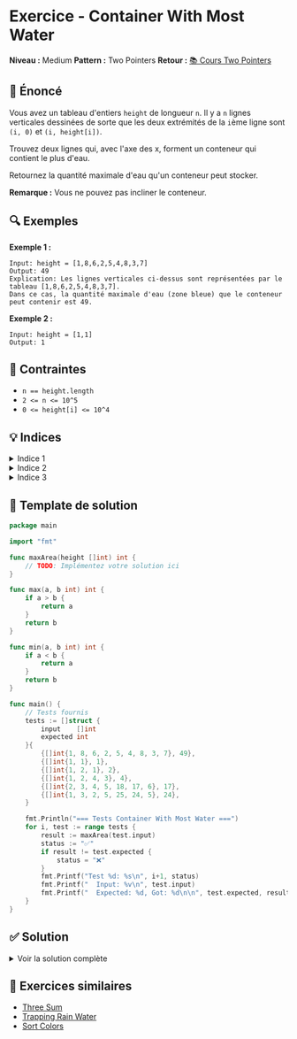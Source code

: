 # Exercice - Container With Most Water

**Niveau :** Medium
**Pattern :** Two Pointers
**Retour :** [📚 Cours Two Pointers](../../courses/01-two-pointers.md)

## 📝 Énoncé

Vous avez un tableau d'entiers `height` de longueur `n`. Il y a `n` lignes verticales dessinées de sorte que les deux extrémités de la `i`ème ligne sont `(i, 0)` et `(i, height[i])`.

Trouvez deux lignes qui, avec l'axe des x, forment un conteneur qui contient le plus d'eau.

Retournez la quantité maximale d'eau qu'un conteneur peut stocker.

**Remarque :** Vous ne pouvez pas incliner le conteneur.

## 🔍 Exemples

**Exemple 1 :**
```
Input: height = [1,8,6,2,5,4,8,3,7]
Output: 49
Explication: Les lignes verticales ci-dessus sont représentées par le tableau [1,8,6,2,5,4,8,3,7].
Dans ce cas, la quantité maximale d'eau (zone bleue) que le conteneur peut contenir est 49.
```

**Exemple 2 :**
```
Input: height = [1,1]
Output: 1
```

## 🎯 Contraintes

- `n == height.length`
- `2 <= n <= 10^5`
- `0 <= height[i] <= 10^4`

## 💡 Indices

<details>
<summary>Indice 1</summary>

La surface d'eau est déterminée par la distance entre les lignes et la hauteur de la ligne la plus courte.

</details>

<details>
<summary>Indice 2</summary>

Utilisez deux pointeurs aux extrémités du tableau. La ligne la plus courte limite la capacité.

</details>

<details>
<summary>Indice 3</summary>

Déplacez le pointeur de la ligne la plus courte vers l'intérieur pour potentiellement trouver une meilleure solution.

</details>

## 🔨 Template de solution

```go
package main

import "fmt"

func maxArea(height []int) int {
    // TODO: Implémentez votre solution ici
}

func max(a, b int) int {
    if a > b {
        return a
    }
    return b
}

func min(a, b int) int {
    if a < b {
        return a
    }
    return b
}

func main() {
    // Tests fournis
    tests := []struct {
        input    []int
        expected int
    }{
        {[]int{1, 8, 6, 2, 5, 4, 8, 3, 7}, 49},
        {[]int{1, 1}, 1},
        {[]int{1, 2, 1}, 2},
        {[]int{1, 2, 4, 3}, 4},
        {[]int{2, 3, 4, 5, 18, 17, 6}, 17},
        {[]int{1, 3, 2, 5, 25, 24, 5}, 24},
    }

    fmt.Println("=== Tests Container With Most Water ===")
    for i, test := range tests {
        result := maxArea(test.input)
        status := "✅"
        if result != test.expected {
            status = "❌"
        }
        fmt.Printf("Test %d: %s\n", i+1, status)
        fmt.Printf("  Input: %v\n", test.input)
        fmt.Printf("  Expected: %d, Got: %d\n\n", test.expected, result)
    }
}
```

## ✅ Solution

<details>
<summary>Voir la solution complète</summary>

```go
func maxArea(height []int) int {
    left := 0
    right := len(height) - 1
    maxWater := 0

    for left < right {
        // Calculer la surface avec les lignes actuelles
        width := right - left
        currentArea := width * min(height[left], height[right])
        maxWater = max(maxWater, currentArea)

        // Déplacer le pointeur de la ligne la plus courte
        if height[left] < height[right] {
            left++
        } else {
            right--
        }
    }

    return maxWater
}
```

**Explication :**
1. Initialisez deux pointeurs aux extrémités du tableau
2. Calculez la surface avec la largeur et la hauteur minimale
3. Déplacez le pointeur de la ligne la plus courte (car bouger la plus haute ne peut qu'empirer)
4. Continuez jusqu'à ce que les pointeurs se rencontrent

**Complexité :**
- Temps : O(n) - un seul passage à travers le tableau
- Espace : O(1) - seuls quelques variables utilisées

</details>

## 🚀 Exercices similaires

- [Three Sum](three-sum.md)
- [Trapping Rain Water](../hard/trapping-rain-water.md)
- [Sort Colors](sort-colors.md)